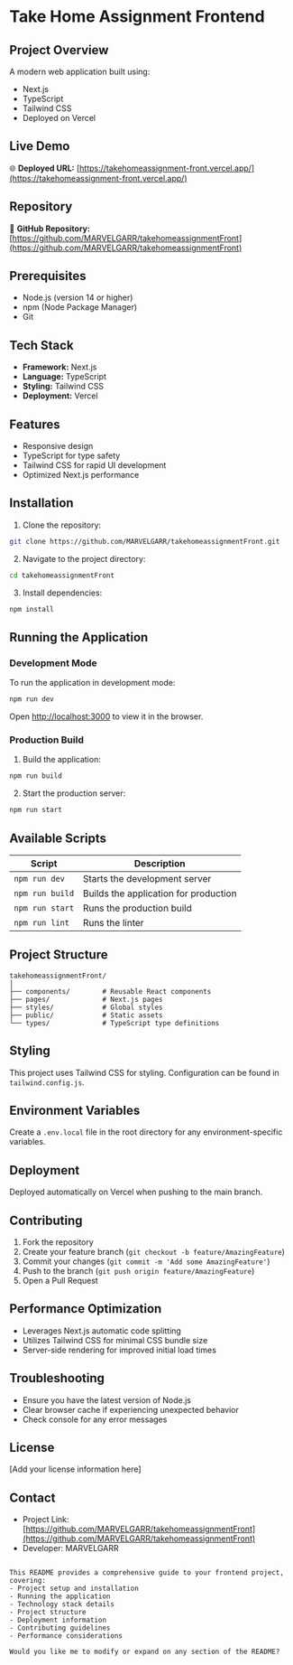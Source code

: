 # Take Home Assignment Frontend

## Project Overview
A modern web application built using:
- Next.js
- TypeScript
- Tailwind CSS
- Deployed on Vercel

## Live Demo
🌐 **Deployed URL:** [https://takehomeassignment-front.vercel.app/](https://takehomeassignment-front.vercel.app/)

## Repository
📁 **GitHub Repository:** [https://github.com/MARVELGARR/takehomeassignmentFront](https://github.com/MARVELGARR/takehomeassignmentFront)

## Prerequisites
- Node.js (version 14 or higher)
- npm (Node Package Manager)
- Git

## Tech Stack
- **Framework:** Next.js
- **Language:** TypeScript
- **Styling:** Tailwind CSS
- **Deployment:** Vercel

## Features
- Responsive design
- TypeScript for type safety
- Tailwind CSS for rapid UI development
- Optimized Next.js performance

## Installation

1. Clone the repository:
```bash
git clone https://github.com/MARVELGARR/takehomeassignmentFront.git
```

2. Navigate to the project directory:
```bash
cd takehomeassignmentFront
```

3. Install dependencies:
```bash
npm install
```

## Running the Application

### Development Mode
To run the application in development mode:
```bash
npm run dev
```
Open [http://localhost:3000](http://localhost:3000) to view it in the browser.

### Production Build
1. Build the application:
```bash
npm run build
```

2. Start the production server:
```bash
npm run start
```

## Available Scripts

| Script | Description |
|--------|-------------|
| `npm run dev` | Starts the development server |
| `npm run build` | Builds the application for production |
| `npm run start` | Runs the production build |
| `npm run lint` | Runs the linter |

## Project Structure
```
takehomeassignmentFront/
│
├── components/        # Reusable React components
├── pages/             # Next.js pages
├── styles/            # Global styles
├── public/            # Static assets
└── types/             # TypeScript type definitions
```

## Styling
This project uses Tailwind CSS for styling. Configuration can be found in `tailwind.config.js`.

## Environment Variables
Create a `.env.local` file in the root directory for any environment-specific variables.

## Deployment
Deployed automatically on Vercel when pushing to the main branch.

## Contributing
1. Fork the repository
2. Create your feature branch (`git checkout -b feature/AmazingFeature`)
3. Commit your changes (`git commit -m 'Add some AmazingFeature'`)
4. Push to the branch (`git push origin feature/AmazingFeature`)
5. Open a Pull Request

## Performance Optimization
- Leverages Next.js automatic code splitting
- Utilizes Tailwind CSS for minimal CSS bundle size
- Server-side rendering for improved initial load times

## Troubleshooting
- Ensure you have the latest version of Node.js
- Clear browser cache if experiencing unexpected behavior
- Check console for any error messages

## License
[Add your license information here]

## Contact
- Project Link: [https://github.com/MARVELGARR/takehomeassignmentFront](https://github.com/MARVELGARR/takehomeassignmentFront)
- Developer: MARVELGARR
```

This README provides a comprehensive guide to your frontend project, covering:
- Project setup and installation
- Running the application
- Technology stack details
- Project structure
- Deployment information
- Contributing guidelines
- Performance considerations

Would you like me to modify or expand on any section of the README?